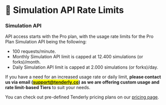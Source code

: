 # 💾 Simulation API Rate Limits

### Simulation API

API access starts with the Pro plan, with the usage rate limits for the Pro Plan Simulation API being the following:

* 100 requests/minute.
* Monthly Simulation API limit is capped at 12.400 simulations (or forks)/month.
* Daily Simulation API limit is capped at 2.000 simulations (or forks)/day.

If you have a need for an increased usage rate or daily limit, **please contact us via email (**<mark style="color:purple;">**support@tenderly.co**</mark>**) as we are offering custom usage and rate limit-based Tiers** to suit your needs.

You can check out pre-defined Tenderly pricing plans on our [pricing page](https://tenderly.co/pricing/).
